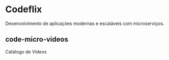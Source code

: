 # Codeflix

Desenvolvimento de aplicações modernas e escaláveis  com microserviços.

## code-micro-videos

Catálogo de Vídeos
